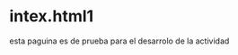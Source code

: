 # intex.html1
<!DOCTYPE html>
<html>
<head>
	<title> construcciones velandia</title>
</head>
<body>
<p>esta paguina es de prueba para el desarrolo de la actividad</p>
</body>
</html>
